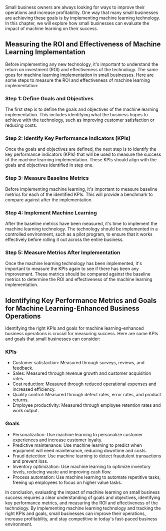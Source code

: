 
Small business owners are always looking for ways to improve their operations and increase profitability. One way that many small businesses are achieving these goals is by implementing machine learning technology. In this chapter, we will explore how small businesses can evaluate the impact of machine learning on their success.

Measuring the ROI and Effectiveness of Machine Learning Implementation
----------------------------------------------------------------------

Before implementing any new technology, it's important to understand the return on investment (ROI) and effectiveness of the technology. The same goes for machine learning implementation in small businesses. Here are some steps to measure the ROI and effectiveness of machine learning implementation:

### Step 1: Define Goals and Objectives

The first step is to define the goals and objectives of the machine learning implementation. This includes identifying what the business hopes to achieve with the technology, such as improving customer satisfaction or reducing costs.

### Step 2: Identify Key Performance Indicators (KPIs)

Once the goals and objectives are defined, the next step is to identify the key performance indicators (KPIs) that will be used to measure the success of the machine learning implementation. These KPIs should align with the goals and objectives identified in step one.

### Step 3: Measure Baseline Metrics

Before implementing machine learning, it's important to measure baseline metrics for each of the identified KPIs. This will provide a benchmark to compare against after the implementation.

### Step 4: Implement Machine Learning

After the baseline metrics have been measured, it's time to implement the machine learning technology. The technology should be implemented in a controlled environment, such as a pilot program, to ensure that it works effectively before rolling it out across the entire business.

### Step 5: Measure Metrics After Implementation

Once the machine learning technology has been implemented, it's important to measure the KPIs again to see if there has been any improvement. These metrics should be compared against the baseline metrics to determine the ROI and effectiveness of the machine learning implementation.

Identifying Key Performance Metrics and Goals for Machine Learning-Enhanced Business Operations
-----------------------------------------------------------------------------------------------

Identifying the right KPIs and goals for machine learning-enhanced business operations is crucial for measuring success. Here are some KPIs and goals that small businesses can consider:

### KPIs

* Customer satisfaction: Measured through surveys, reviews, and feedback.
* Sales: Measured through revenue growth and customer acquisition rates.
* Cost reduction: Measured through reduced operational expenses and increased efficiency.
* Quality control: Measured through defect rates, error rates, and product returns.
* Employee productivity: Measured through employee retention rates and work output.

### Goals

* Personalization: Use machine learning to personalize customer experiences and increase customer loyalty.
* Predictive maintenance: Use machine learning to predict when equipment will need maintenance, reducing downtime and costs.
* Fraud detection: Use machine learning to detect fraudulent transactions and prevent loss.
* Inventory optimization: Use machine learning to optimize inventory levels, reducing waste and improving cash flow.
* Process automation: Use machine learning to automate repetitive tasks, freeing up employees to focus on higher value tasks.

In conclusion, evaluating the impact of machine learning on small business success requires a clear understanding of goals and objectives, identifying key performance metrics, and measuring the ROI and effectiveness of the technology. By implementing machine learning technology and tracking the right KPIs and goals, small businesses can improve their operations, increase profitability, and stay competitive in today's fast-paced business environment.
